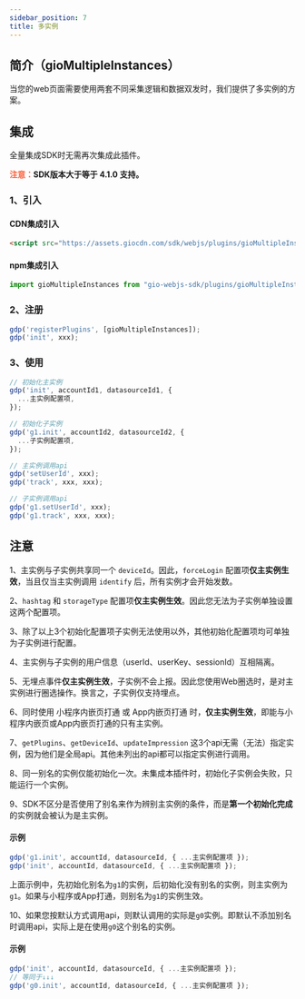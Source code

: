 ```yaml
---
sidebar_position: 7
title: 多实例
---
```

## 简介（gioMultipleInstances）

当您的web页面需要使用两套不同采集逻辑和数据双发时，我们提供了多实例的方案。

## 集成

全量集成SDK时无需再次集成此插件。

**<font color="#FC5F3A">注意：</font>SDK版本大于等于 4.1.0 支持。**

### 1、引入

#### CDN集成引入

```html
<script src="https://assets.giocdn.com/sdk/webjs/plugins/gioMultipleInstances.js"></script>
```

#### npm集成引入

```js
import gioMultipleInstances from "gio-webjs-sdk/plugins/gioMultipleInstances"
```

### 2、注册

```js
gdp('registerPlugins', [gioMultipleInstances]);
gdp('init', xxx);
```

### 3、使用

```js
// 初始化主实例
gdp('init', accountId1, datasourceId1, {
  ...主实例配置项,
});

// 初始化子实例
gdp('g1.init', accountId2, datasourceId2, {
  ...子实例配置项,
});

// 主实例调用api
gdp('setUserId', xxx);
gdp('track', xxx, xxx);

// 子实例调用api
gdp('g1.setUserId', xxx);
gdp('g1.track', xxx, xxx);
```

## 注意

1、主实例与子实例共享同一个 `deviceId`。因此，`forceLogin` 配置项**仅主实例生效**，当且仅当主实例调用 `identify` 后，所有实例才会开始发数。

2、`hashtag` 和 `storageType` 配置项**仅主实例生效**。因此您无法为子实例单独设置这两个配置项。

3、除了以上3个初始化配置项子实例无法使用以外，其他初始化配置项均可单独为子实例进行配置。

4、主实例与子实例的用户信息（userId、userKey、sessionId）互相隔离。

5、无埋点事件**仅主实例生效**，子实例不会上报。因此您使用Web圈选时，是对主实例进行圈选操作。换言之，子实例仅支持埋点。

6、同时使用 小程序内嵌页打通 或 App内嵌页打通 时，**仅主实例生效**，即能与小程序内嵌页或App内嵌页打通的只有主实例。

7、`getPlugins`、`getDeviceId`、`updateImpression` 这3个api无需（无法）指定实例，因为他们是全局api。其他未列出的api都可以指定实例进行调用。

8、同一别名的实例仅能初始化一次。未集成本插件时，初始化子实例会失败，只能运行一个实例。

9、SDK不区分是否使用了别名来作为辨别主实例的条件，而是**第一个初始化完成**的实例就会被认为是主实例。

#### 示例

```js
gdp('g1.init', accountId, datasourceId, { ...主实例配置项 });
gdp('init', accountId, datasourceId, { ...主实例配置项 });
```

上面示例中，先初始化别名为`g1`的实例，后初始化没有别名的实例，则主实例为`g1`。如果与小程序或App打通，则别名为`g1`的实例生效。

10、如果您按默认方式调用api，则默认调用的实际是`g0`实例。即默认不添加别名时调用api，实际上是在使用`g0`这个别名的实例。

#### 示例

```js
gdp('init', accountId, datasourceId, { ...主实例配置项 });
// 等同于↓↓↓
gdp('g0.init', accountId, datasourceId, { ...主实例配置项 });
```
